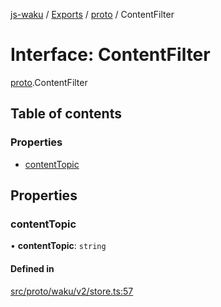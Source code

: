 [js-waku](../README.md) / [Exports](../modules.md) / [proto](../modules/proto.md) / ContentFilter

# Interface: ContentFilter

[proto](../modules/proto.md).ContentFilter

## Table of contents

### Properties

- [contentTopic](proto.ContentFilter.md#contenttopic)

## Properties

### contentTopic

• **contentTopic**: `string`

#### Defined in

[src/proto/waku/v2/store.ts:57](https://github.com/status-im/js-waku/blob/31325bb/src/proto/waku/v2/store.ts#L57)
